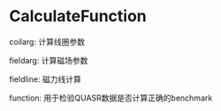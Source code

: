 # CalculateFunction

coilarg: 计算线圈参数

fieldarg: 计算磁场参数

fieldline: 磁力线计算

function: 用于检验QUASR数据是否计算正确的benchmark
